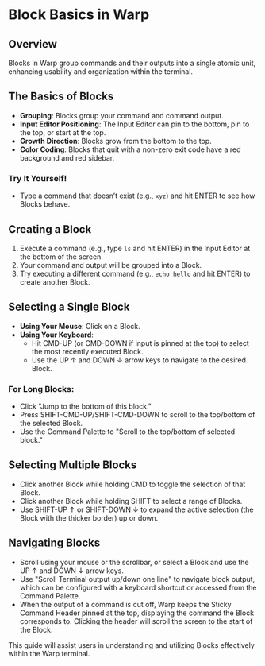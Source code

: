 # Block Basics in Warp

## Overview
Blocks in Warp group commands and their outputs into a single atomic unit, enhancing usability and organization within the terminal.

## The Basics of Blocks
- **Grouping**: Blocks group your command and command output.
- **Input Editor Positioning**: The Input Editor can pin to the bottom, pin to the top, or start at the top.
- **Growth Direction**: Blocks grow from the bottom to the top.
- **Color Coding**: Blocks that quit with a non-zero exit code have a red background and red sidebar.

### Try It Yourself!
- Type a command that doesn’t exist (e.g., `xyz`) and hit ENTER to see how Blocks behave.

## Creating a Block
1. Execute a command (e.g., type `ls` and hit ENTER) in the Input Editor at the bottom of the screen.
2. Your command and output will be grouped into a Block.
3. Try executing a different command (e.g., `echo hello` and hit ENTER) to create another Block.

## Selecting a Single Block
- **Using Your Mouse**: Click on a Block.
- **Using Your Keyboard**: 
  - Hit CMD-UP (or CMD-DOWN if input is pinned at the top) to select the most recently executed Block.
  - Use the UP ↑ and DOWN ↓ arrow keys to navigate to the desired Block.

### For Long Blocks:
- Click "Jump to the bottom of this block."
- Press SHIFT-CMD-UP/SHIFT-CMD-DOWN to scroll to the top/bottom of the selected Block.
- Use the Command Palette to "Scroll to the top/bottom of selected block."

## Selecting Multiple Blocks
- Click another Block while holding CMD to toggle the selection of that Block.
- Click another Block while holding SHIFT to select a range of Blocks.
- Use SHIFT-UP ↑ or SHIFT-DOWN ↓ to expand the active selection (the Block with the thicker border) up or down.

## Navigating Blocks
- Scroll using your mouse or the scrollbar, or select a Block and use the UP ↑ and DOWN ↓ arrow keys.
- Use "Scroll Terminal output up/down one line" to navigate block output, which can be configured with a keyboard shortcut or accessed from the Command Palette.
- When the output of a command is cut off, Warp keeps the Sticky Command Header pinned at the top, displaying the command the Block corresponds to. Clicking the header will scroll the screen to the start of the Block.

This guide will assist users in understanding and utilizing Blocks effectively within the Warp terminal.
